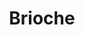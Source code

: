 ---
layout: recette
categories: [recettes]
hidden: true
lang: fr
sitemap: false
title: Brioche
type: boulangerie
withYeast: true
recettes:
  Standard:
    ingredients: 
      - nom: lait
        qte: 30
        unite: gr
      - nom: levure sèche 
        qte: 4
        unite: gr 
      - nom: oeufs
        qte: 3
      - nom: farine blanche
        qte: 250
        unite: gr
        variable: true
      - nom: sucre blanc
        qte: 30
        unite: gr
      - nom: sel
        qte: 6
        unite: gr 
      - nom: beurre
        qte: 130
        unite: gr
    etapes:
      - label: Pétrissage et Pointage (la veille - soir)
        details:
        - Couper le beurre en tout petits dés
        - Dans le récipient de la machine à pain, verser le mélange lait-levure
        - Ajouter les oeufs battus
        - Ajouter la farine
        - Ajouter le sel
        - Ajouter le sucre
        - Ajouter le beurre
        - Lancer le programme "pétrissage seulement"
        - Fleurer le plan de travail
        - Déverser le pâton sur le plan de travail
        - Dégazer
        - Réserver au frais pour au moins 6h
      - label: Façonnage (le lendemain - matin)
        details:
        - Dégazer
        - Replier en son milieu sur la longueur. Répéter trois fois.
        - Laisser une détente de 5 minutes
        - Diviser en neuf pâtons de poids égal
        - Bouler chaque pâton
        - Beurrer le moule
        - Placer dans un moule
        - Laisser reposer 1 heure à 25°C
      - label: Cuisson
        emoji: 🔥
        details:
        - Badigeonner avec un jaune d'oeuf
        - Saupoudrer de sucre en grains
        - Cuire 25 minutes à 180°C
        - Cuire 15 minutes à 150°C
  Gâche:
    ingredients: 
      - nom: eau
        qte: 75
        unite: gr
      - nom: levure sèche 
        qte: 5
        unite: gr 
      - nom: oeufs
        qte: 75
        unite: gr
        variable: true
      - nom: crème liquide
        qte: 60
        unite: mL
      - nom: farine T55
        qte: 300
        unite: gr
      - nom: sel
        qte: 4
        unite: gr 
      - nom: sucre blanc
        qte: 45
        unite: gr
      - nom: beurre
        qte: 30
        unite: gr
    etapes:
      - label: Pétrissage et Pointage (la veille - soir)
        details:
        - Couper le beurre en tout petits dés
        - Dans le récipient de la machine à pain, verser le mélange eau-levure
        - Ajouter les oeufs battus
        - Ajouter la crème liquide
        - Ajouter la farine
        - Ajouter le sel
        - Ajouter le sucre
        - Ajouter le beurre
        - Lancer le programme "pétrissage seulement"
        - Fleurer le plan de travail
        - Déverser le pâton sur le plan de travail
        - Dégazer
        - Réserver au frais pour au moins 6h
      - label: Façonnage (le lendemain - matin)
        details:
        - Dégazer
        - Replier en son milieu sur la longueur. Répéter trois fois.
        - Laisser une détente de 5 minutes
        - Diviser en trois pâtons de poids égal
        - Bouler chaque pâton
        - Beurrer le moule
        - Placer dans un moule
        - Laisser reposer 1 heure à 25°C
      - label: Cuisson
        emoji: 🔥
        details:
        - Badigeonner avec un jaune d'oeuf
        - Saupoudrer de sucre en grains
        - Cuire 35 minutes à 150°C
  Vendéenne:
    ingredients: 
      - nom: lait
        qte: 75
        unite: gr
      - nom: levure sèche 
        qte: 6
        unite: gr 
      - nom: oeufs
        qte: 2
      - nom: crème liquide
        qte: 20
        unite: gr
      - nom: vanille liquide
        qte: 2
        unite: gr
      - nom: eau de fleur d'oranger
        qte: 10
        unite: gr
      - nom: farine blanche
        qte: 300
        unite: gr
        variable: true
      - nom: sucre blanc
        qte: 50
        unite: gr
      - nom: sel
        qte: 5
        unite: gr 
      - nom: beurre
        qte: 60
        unite: gr
    etapes:
      - label: Pétrissage et Pointage (la veille - soir)
        details:
        - Couper le beurre en tout petits dés
        - Dans le récipient de la machine à pain, verser le mélange lait-levure
        - Ajouter les oeufs battus
        - Ajouter la crème liquide
        - Ajouter la vanille liquide
        - Ajouter l'eau de fleur d'oranger
        - Ajouter la farine
        - Ajouter le sel
        - Ajouter le sucre
        - Ajouter le beurre
        - Lancer le programme "pétrissage seulement"
        - Fleurer le plan de travail
        - Déverser le pâton sur le plan de travail
        - Dégazer
        - Réserver au frais pour au moins 6h
      - label: Façonnage (le lendemain - matin)
        details:
        - Dégazer
        - Replier en son milieu sur la longueur. Répéter trois fois.
        - Laisser une détente de 5 minutes
        - Diviser en trois pâtons de poids égal
        - Bouler chaque pâton
        - Laisser une détente de 5 minutes
        - Façonner chaque pâton en tresse un peu plus longue que le moule
        - Beurrer le moule
        - Tresser
        - Placer dans un moule à cake
        - Laisser reposer 1 heure à 25°C
      - label: Cuisson
        emoji: 🔥
        details:
        - Badigeonner avec un jaune d'oeuf
        - Saupoudrer de sucre en grains
        - Cuire 25 minutes à 180°C
        - Cuire 15 min à 150°C
  Stollen:
    ingredients: 
      - nom: lait
        qte: 150
        unite: gr
      - nom: levure sèche 
        qte: 6
        unite: gr 
      - nom: oeufs
        qte: 2
      - nom: farine T55
        qte: 400
        unite: gr
        variable: true
      - nom: sucre blanc
        qte: 50
        unite: gr
      - nom: sel
        qte: 2
        unite: gr 
      - nom: beurre
        qte: 100
        unite: gr
      - nom: fruits secs
        qte: 150
        unite: gr
      - nom: noix
        qte: 125
        unite: gr
    etapes:
      - label: Pétrissage, Pointage et Façonnage
        details:
        - Couper le beurre en tout petits dés
        - Dans le récipient de la machine à pain, verser le mélange lait-levure
        - Ajouter les oeufs battus
        - Ajouter la farine
        - Ajouter le sel
        - Ajouter le sucre
        - Ajouter le beurre
        - Lancer le programme "pétrissage seulement"
        - Après 10 minutes, ajouter les fruits secs et les noix
        - Fleurer le plan de travail
        - Déverser le pâton sur le plan de travail
        - Replier le pâton sur lui même cinq fois 
        - Allonger le pâton un peu
        - Laisser reposer 1 heure à 25°C
      - label: Cuisson
        emoji: 🔥
        details:
        - Cuire 30 minutes à 180°C
        - Badigeonner de beurre fondu
        - Saupoudrer de sucre glace
  Pulla:
    ingredients: 
      - nom: lait
        qte: 250
        unite: gr
      - nom: levure sèche 
        qte: 7
        unite: gr 
      - nom: farine T55
        qte: 350
        unite: gr
        variable: true
      - nom: cardamome
        qte: 8
        unite: gr
      - nom: sucre blanc
        qte: 60
        unite: gr
      - nom: sel
        qte: 4
        unite: gr 
      - nom: beurre
        qte: 75
        unite: gr
    etapes:
      - label: Pétrissage et Pointage  (la veille - soir)
        details:
        - Couper le beurre en tout petits dés
        - Dans le récipient de la machine à pain, verser le mélange lait-levure
        - Ajouter la farine et le cardamome
        - Ajouter le sucre
        - Ajouter le sel
        - Ajouter le beurre
        - Lancer le programme "pétrissage seulement"
        - Fleurer le plan de travail
        - Déverser le pâton sur le plan de travail
        - Dégazer
        - Réserver au frais pour au moins 6h
      - label: Façonnage (le lendemain - matin)
        details:
        - Dégazer
        - Replier en son milieu sur la longueur. Répéter trois fois.
        - Laisser une détente de 5 minutes
        - Diviser en trois pâtons de poids égal
        - Bouler chaque pâton
        - Laisser une détente de 5 minutes
        - Façonner chaque pâton en tresse un peu plus longue que le moule
        - Beurrer le moule
        - Tresser
        - Placer dans un moule à cake
        - Laisser reposer 1 heure à 25°C
      - label: Cuisson
        emoji: 🔥
        details:
        - Badigeonner avec un jaune d'oeuf
        - Saupoudrer de sucre en grains
        - Cuire 30 minutes à 180°C
---